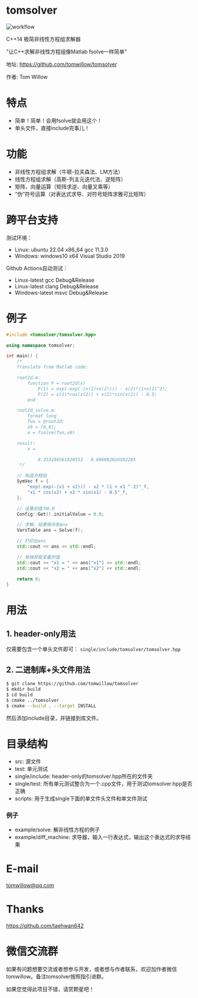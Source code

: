 # tomsolver

![workflow](https://github.com/tomwillow/tomsolver/actions/workflows/cmake-multi-platform.yml/badge.svg)

C++14 极简非线性方程组求解器

"让C++求解非线性方程组像Matlab fsolve一样简单"

地址: https://github.com/tomwillow/tomsolver

作者: Tom Willow

# 特点

* 简单！简单！会用fsolve就会用这个！
* 单头文件，直接include完事儿！

# 功能

* 非线性方程组求解（牛顿-拉夫森法、LM方法）
* 线性方程组求解（高斯-列主元迭代法、逆矩阵）
* 矩阵、向量运算（矩阵求逆、向量叉乘等）
* “伪”符号运算（对表达式求导、对符号矩阵求雅可比矩阵）

# 跨平台支持

测试环境：
* Linux: ubuntu 22.04 x86_64 gcc 11.3.0
* Windows: windows10 x64 Visual Studio 2019

Github Actions自动测试：
* Linux-latest gcc Debug&Release
* Linux-latest clang Debug&Release
* Windows-latest msvc Debug&Release

# 例子

```C++
#include <tomsolver/tomsolver.hpp>

using namespace tomsolver;

int main() {
    /*
    Translate from Matlab code:

    root2d.m:
        function F = root2d(x)
            F(1) = exp(-exp(-(x(1)+x(2)))) - x(2)*(1+x(1)^2);
            F(2) = x(1)*cos(x(2)) + x(2)*sin(x(1)) - 0.5;
        end

    root2d_solve.m:
        format long
        fun = @root2d;
        x0 = [0,0];
        x = fsolve(fun,x0)

    result:
        x =

            0.353246561920553   0.606082026502285
     */

    // 构造方程组
    SymVec f = {
        "exp(-exp(-(x1 + x2))) - x2 * (1 + x1 ^ 2)"_f,
        "x1 * cos(x2) + x2 * sin(x1) - 0.5"_f,
    };

    // 设置初值为0.0
    Config::Get().initialValue = 0.0;

    // 求解，结果保存到ans
    VarsTable ans = Solve(f);

    // 打印出ans
    std::cout << ans << std::endl;

    // 单独获取变量的值
    std::cout << "x1 = " << ans["x1"] << std::endl;
    std::cout << "x2 = " << ans["x2"] << std::endl;

    return 0;
}
```

# 用法

## 1. header-only用法

仅需要包含一个单头文件即可：
`single/include/tomsolver/tomsolver.hpp`

## 2. 二进制库+头文件用法

```bash
$ git clone https://github.com/tomwillow/tomsolver
$ mkdir build
$ cd build
$ cmake ../tomsolver
$ cmake --build . --target INSTALL
```

然后添加include目录，并链接到库文件。

# 目录结构

* src: 源文件
* test: 单元测试
* single/include: header-only的tomsolver.hpp所在的文件夹
* single/test: 所有单元测试整合为一个.cpp文件，用于测试tomsolver.hpp是否正确
* scripts: 用于生成single下面的单文件头文件和单文件测试

### 例子
* example/solve: 解非线性方程的例子
* example/diff_machine: 求导器，输入一行表达式，输出这个表达式的求导结果

# E-mail

tomwillow@qq.com

# Thanks

https://github.com/taehwan642

# 微信交流群

如果有问题想要交流或者想参与开发，或者想与作者联系，欢迎加作者微信tomwillow。备注tomsolver按照指引进群。

如果您觉得此项目不错，请赏颗星吧！